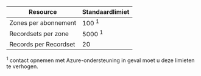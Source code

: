 
| Resource | Standaardlimiet |
| --- | --- |
| Zones per abonnement |100 <sup>1</sup> |
| Recordsets per zone |5000 <sup>1</sup> |
| Records per Recordset |20 |

<sup>1</sup> contact opnemen met Azure-ondersteuning in geval moet u deze limieten te verhogen.
